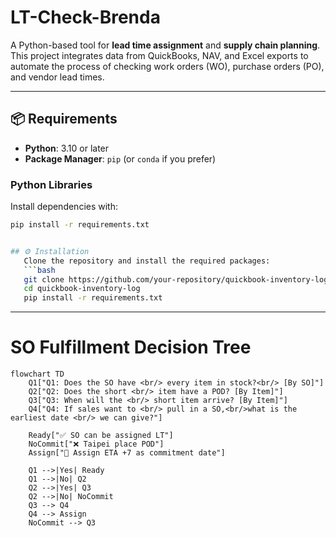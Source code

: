 # LT-Check-Brenda

A Python-based tool for **lead time assignment** and **supply chain planning**.  
This project integrates data from QuickBooks, NAV, and Excel exports to automate the process of checking work orders (WO), purchase orders (PO), and vendor lead times.

---

## 📦 Requirements

- **Python**: 3.10 or later  
- **Package Manager**: `pip` (or `conda` if you prefer)

### Python Libraries

Install dependencies with:

```bash
pip install -r requirements.txt


## ⚙️ Installation
   Clone the repository and install the required packages:
   ```bash
   git clone https://github.com/your-repository/quickbook-inventory-log.git
   cd quickbook-inventory-log
   pip install -r requirements.txt

```
---

# SO Fulfillment Decision Tree

```mermaid
flowchart TD
    Q1["Q1: Does the SO have <br/> every item in stock?<br/> [By SO]"]
    Q2["Q2: Does the short <br/> item have a POD? [By Item]"]
    Q3["Q3: When will the <br/> short item arrive? [By Item]"]
    Q4["Q4: If sales want to <br/> pull in a SO,<br/>what is the earliest date <br/> we can give?"]

    Ready["✅ SO can be assigned LT"]
    NoCommit["❌ Taipei place POD"]
    Assign["📅 Assign ETA +7 as commitment date"]

    Q1 -->|Yes| Ready
    Q1 -->|No| Q2
    Q2 -->|Yes| Q3
    Q2 -->|No| NoCommit
    Q3 --> Q4
    Q4 --> Assign
    NoCommit --> Q3
